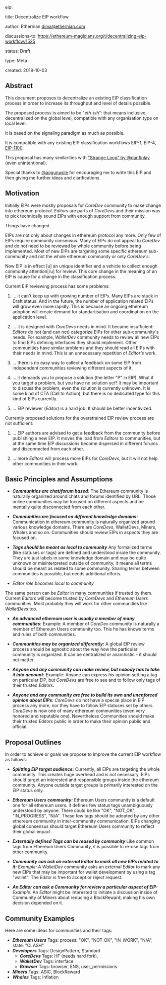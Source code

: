 eip: <to be assigned>
  
title: Decentralize EIP workflow

author: Ethernian <dima@ethernian.com>

discussions-to: https://ethereum-magicians.org/t/decentralizing-eip-workflow/1525

status: Draft

type: Meta

created: 2018-10-03

## Abstract
This document proposes to decentralize an existing EIP classification process in order to increase its throughput and level of details possible. 

The proposed process is aimed to be "_eth-ish_": that means inclusive, decentralized on the global level, compatible with any organisation type on local level. 

It is based on the signaling paradigm as much as possible.

It is compatible with any existing EIP classification workflows EIP-1, EIP-4, [EIP-1100](https://github.com/ethereum/EIPs/pull/1100).

This proposal has many similarities with ["Strange Loop" by @danfinlay](https://ethereum-magicians.org/t/strange-loop-an-ethereum-governance-framework-proposal/268) (even unintentional). 

Special thanks to [@aogunwole](https://ethereum-magicians.org/u/aogunwole) for encouraging me to write this EIP and then giving me further ideas and clarifications.

## Motivation
Initially EIPs were mostly proposals for _CoreDev_ community to make change into ethereum protocol. _Editors_ are parts of _CoreDevs_ and their mission was to pick technically sound EIPs with enough support from community.

Things have changed. 

EIPs are not only about changes in ethereum protocol any more. Only few of EIPs require community consensus. Many of EIPs do not appeal to _CoreDev_ and do not need to be reviewed by whole community before being implemented. Most of new EIPs are targeting some specific ethereum sub-community and not the whole ethereum community or only _CoreDev's_.  

Now EIP is in effect [u] an unique identifier and a vehicle to collect enough community attention[/u] for review. This core change in the meaning of an EIP is cause for a change in the classification process.

Current EIP reviewing process has some problems:

1. ... it can't keep up with growing number of EIPs. Many EIPs are stuck in Draft status. And in the future, the number of application related EIPs will grow even more rapidly. This is because an ongoing ethereum adoption will create demand for standartisation and coordination on the application level.

1. ... it is designed with _CoreDevs_ needs in mind. It became insufficient: _Editors_ do not (and can not) categorize EIPs for other sub-community's needs. For example, _WalletDev_ community needs to review all new EIPs to find EIPs defining interfaces they should implement. Other communities have similar problems and they should read all EIPs with their needs in mind. This is an unnecessary repetition of _Editor's_ work.

1. ... there is no easy way to collect a feedback on some EIP from independent communities reviewing different aspects of it.

1. ... it demands you to propose a solution (the letter "P" in EIP). What if you target a problem, but you have no solution yet? It may be important to discuss the problem, even the solution is currently unknown. It is some kind of CTA (Call to Action), but there is no dedicated type for this kind of EIPs currently.

1. ... EIP reviewer (_Editor_) is a hard job. It should be better incentivized.   
  
Currently proposed solutions for the overstrained EIP review process are not sufficient:

1. ... EIP authors are advised to get a feedback from the community before publishing a new EIP. It moves the load from _Editors_ to communities, but at the same time EIP discussions become dispersed in different forums and disconnected from each other.

1. ... more _Editors_ will process more EIPs for _CoreDevs_, but it will not help other communities in their work.

## Basic Principles and Assumptions
* **_Communities are chat/forum based_:**
The Ethereum community is naturally organized around chats and forums identified by URL. Those online communities may be focused on different aspects and be mentally quite disconnected from each other.

* **_Communities are focused on different knowledge domains:_**
Communication in ethereum community is naturally organized around various knowledge domains.
There are _CoreDevs_, WalletDevs, Miners, Whales and so on. 
Communities should review EIPs in aspects they are focused on.

*  **_Tags should be meant as local to community_**
Any formalized terms (like statuses or tags) are defined and understood inside the community. They are just labels in some knowledge domain and may be quite unknown or misinterpreted outside of community. It means all terms should be meant as related to some community. Sharing terms between communities is possible, but needs additional efforts.

* _Editor role becomes local to community_

The same person can be _Editor_ in many communities if trusted by them. Current _Editors_ will become  trusted by _CoreDevs_ and _Ethereum Users_ communities. Most probably they will work for other communities like _WalletDevs_ too.

* **_An advanced ethereum user is usually a member of many communities_:**
Example: A member of _CoreDev_ community is naturally a member of Ethereum Users community too. This he has knows  terms and rules of both communities.
 
* **_Communities may be organized differently_:**
A global EIP review process should be agnostic about the way how the particular community is organized. It can be centralized or anarchistic - it should not matter.

* **_Anyone and any community can make review, but nobody has to take it into account_:**
Example: Anyone can express _his_ opinion setting a tag on particular EIP, but _CoreDevs_ are free to see and to follow only tags of their trusted _Editors_. 

* **_Anyone and any community are free to build its own and unenforced opinion about EIPs_:**
_CoreDevs_ do not have a special place in EIP process any more, nor they have to follow EIP statuses set by others. _CoreDevs_ is now one of many ethereum communities (even very honored and reputable one).
Nevertheless Communities should make their trusted _Editors_ public in order to make their opinion public and official.

## Proposal Outlines

In order to achieve or goals we propose to improve the current EIP workflow as follows:

* **_Splitting EIP target audience:_**
Currently, all EIPs are targeting the whole community. This creates huge overhead and is not necessary. EIPs should target an interested and responsible groups inside the ethereum community. Anyone outside target groups is primarily interested on the EIP status only.

* **_Ethereum Users community:_**
Ethereum Users community is a default one for all ethereum users. It defines few status tags unambiguously understood by anyone. There could be like "OK", "NOT_OK", "IN_PROGRESS", "N/A". These few tags should be adopted by any other ethereum community in inter-community communication. 
EIPs changing global consensus should target Ethereum Users community to reflect their global impact.

*  **_Externally defined Tags can be reused by community_**
Like common tags from Ethereum Users Community, it is possible to re-use tags from other community.

*  **_Community can ask an external _Editor_ to mark all new EIPs related to it:_**
_Example:_ A _WalletDev_ community asks an external _Editor_ to mark any new EIPs that may be important for wallet development by using a tag "wallet". The _Editor_ is free to accept or reject request.

*  **_An Editor can ask a Community for review a particular aspect of EIP:_**
_Example:_ An _Editor_ might be interested to initiate a discussion inside of Community of Miners about reducing a BlockReward, making his own decision depended on it.

## Community Examples
Here are some ideas for communities and their tags:
* **_Ethereum Users_**
  Tags: 
        process: "OK", "NOT_OK", "IN_WORK", "N/A",
        state: "CLASH"
* **_Developers_**
   Tags: DesignPattern, Standard
  * **_CoreDevs_**
      Tags: HF (needs hard fork).
  * **_WalletDev_**
  Tags: interface
  * **_Browser_**
   Tags: browser, ENS, user_permissions
* **_Miners_**
Tags: ASIC, BlockReward
* **_Whales_**
Tags: Inflation
